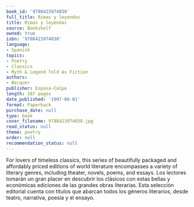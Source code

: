 ```yaml
---
book_id: '9788423974030'
full_title: Rimas y leyendas
title: Rimas y leyendas
source: Bookshelf
owned: true
isbn: '9788423974030'
language:
- Spanish
topics:
- Poetry
- Classics
- Myth & Legend Told As Fiction
authors:
- Becquer
publisher: Espasa-Calpe
length: 387 pages
date_published: '1997-06-01'
format: Paperback
purchase_date: null
type: book
cover_filename: 9788423974030.jpg
read_status: null
theme: poetry
order: null
recommendation_status: null
---
```

For lovers of timeless classics, this series of beautifully packaged and affordably priced editions of world literature encompasses a variety of literary genres, including theater, novels, poems, and essays.
Los lectores tomarán un gran placer en descubrir los clásicos con estas bellas y económicas ediciones de las grandes obras literarias. Esta selección editorial cuenta con títulos que abarcan todos los géneros literarios, desde teatro, narrativa, poesía y el ensayo.

